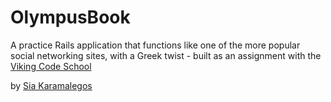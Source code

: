 # OlympusBook

A practice Rails application that functions like one of the more popular social networking sites, with a Greek twist - built as an assignment with the [Viking Code School](http://vikingcodeschool.com)

by [Sia Karamalegos](https://github.com/siakaramalegos)
